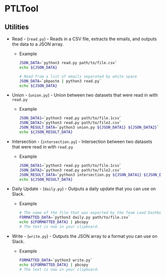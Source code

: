 # PTLTool

## Utilities
* Read - (`read.py`) - Reads in a CSV file, extracts the emails, and outputs the data to a JSON array.
  * Example
    ``` bash
    JSON_DATA=`python3 read.py path/to/file.csv`
    echo ${JSON_DATA}

    # Read from a list of emails separated by white space
    JSON_DATA=`pbpaste | python3 read.py`
    echo ${JSON_DATA}
    ```
  
* Union - (`union.py`) - Union between two datasets that were read in with `read.py`
  * Example
    ``` bash
    JSON_DATA1=`python3 read.py path/to/file.1csv`
    JSON_DATA2=`python3 read.py path/to/file2.csv`
    JSON_RESULT_DATA=`python3 union.py ${JSON_DATA1} ${JSON_DATA2}`
    echo ${JSON_RESULT_DATA}
    ```
  
* Intersection - (`intersection.py`) - Intersection between two datasets that were read in with `read.py`
  * Example
    ``` bash
    JSON_DATA1=`python3 read.py path/to/file.1csv`
    JSON_DATA2=`python3 read.py path/to/file2.csv`
    JSON_RESULT_DATA=`python3 intersection.py ${JSON_DATA1} ${JSON_DATA2}`
    echo ${JSON_RESULT_DATA}
    ```
  
* Daily Update - (`daily.py`) - Outputs a daily update that you can use on Slack.
  * Example
    ``` bash
    # The name of the file that was exported by the Team Lead Dashboard     
    FORMATTED_DATA=`python3 daily.py path/to/file.csv`
    echo ${FORMATTED_DATA} | pbcopy
    # The text is now in your clipboard.
    ```
* Write - (`write.py`) - Outputs the JSON array to a format you can use on Slack.
  * Example
    ``` bash
    FORMATTED_DATA=`python3 write.py`
    echo ${FORMATTED_DATA} | pbcopy
    # The text is now in your clipboard.
    ```
